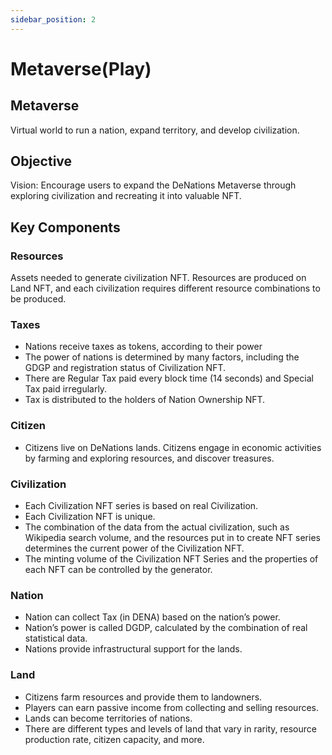 ```yaml
---
sidebar_position: 2
---
```


# Metaverse(Play)

## Metaverse

Virtual world to run a nation, expand territory, and develop civilization.

## Objective

Vision: Encourage users to expand the DeNations Metaverse through exploring civilization and recreating it into valuable NFT.

## Key Components

### Resources

Assets needed to generate civilization NFT. Resources are produced on Land NFT, and each civilization requires different resource combinations to be produced.

### Taxes

- Nations receive taxes as tokens, according to their power
- The power of nations is determined by many factors, including the GDGP and registration status of Civilization NFT.
- There are Regular Tax paid every block time (14 seconds) and Special Tax paid irregularly.
- Tax is distributed to the holders of Nation Ownership NFT.

### Citizen

- Citizens live on DeNations lands. Citizens engage in economic activities by farming and exploring resources, and discover treasures.

### Civilization

- Each Civilization NFT series is based on real Civilization.
- Each Civilization NFT is unique.
- The combination of the data from the actual civilization, such as Wikipedia search volume, and the resources put in to create NFT series determines the current power of the Civilization NFT.
- The minting volume of the Civilization NFT Series and the properties of each NFT can be controlled by the generator.

### Nation

- Nation can collect Tax (in DENA) based on the nation’s power.
- Nation’s power is called DGDP, calculated by the combination of real statistical data.
- Nations provide infrastructural support for the lands.

### Land

- Citizens farm resources and provide them to landowners.
- Players can earn passive income from collecting and selling resources.
- Lands can become territories of nations.
- There are different types and levels of land that vary in rarity, resource production rate, citizen capacity, and more.